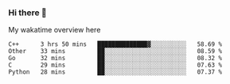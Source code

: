 ### Hi there 👋

<!--
**Jassy930/Jassy930** is a ✨ _special_ ✨ repository because its `README.md` (this file) appears on your GitHub profile.

Here are some ideas to get you started:

- 🔭 I’m currently working on ...
- 🌱 I’m currently learning ...
- 👯 I’m looking to collaborate on ...
- 🤔 I’m looking for help with ...
- 💬 Ask me about ...
- 📫 How to reach me: ...
- 😄 Pronouns: ...
- ⚡ Fun fact: ...
-->

My wakatime overview here
<!--START_SECTION:waka-->
```text
C++      3 hrs 50 mins   ██████████████▓░░░░░░░░░░   58.69 % 
Other    33 mins         ██░░░░░░░░░░░░░░░░░░░░░░░   08.59 % 
Go       32 mins         ██░░░░░░░░░░░░░░░░░░░░░░░   08.32 % 
C        29 mins         ██░░░░░░░░░░░░░░░░░░░░░░░   07.63 % 
Python   28 mins         ██░░░░░░░░░░░░░░░░░░░░░░░   07.37 % 
```
<!--END_SECTION:waka-->
